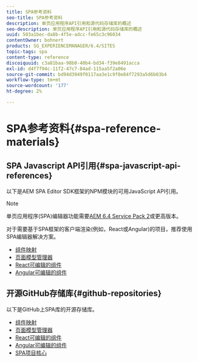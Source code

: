 ```yaml
---
title: SPA参考资料
seo-title: SPA参考资料
description: 单页应用程序API引用和源代码存储库的概述
seo-description: 单页应用程序API引用和源代码存储库的概述
uuid: 503a1bec-da8b-4f5e-adcc-fe65c3c96034
contentOwner: bohnert
products: SG_EXPERIENCEMANAGER/6.4/SITES
topic-tags: spa
content-type: reference
discoiquuid: c3a81baa-98b0-40b4-bd34-f39e8491acca
exl-id: d4f7f94c-11f2-47c7-84ad-115aa5f2a06e
source-git-commit: bd94d3949f0117aa3e1c9f0e84f7293a5d6b03b4
workflow-type: tm+mt
source-wordcount: '177'
ht-degree: 2%

---
```


# SPA参考资料{#spa-reference-materials}

## SPA Javascript API引用{#spa-javascript-api-references}

以下是AEM SPA Editor SDK框架的NPM模块的可用JavaScript API引用。

>[!NOTE]
>单页应用程序(SPA)编辑器功能需要[AEM 6.4 Service Pack 2](https://helpx.adobe.com/cn/experience-manager/6-4/release-notes/sp-release-notes.html)或更高版本。
>
>对于需要基于SPA框架的客户端渲染(例如，React或Angular)的项目，推荐使用SPA编辑器解决方案。

* [组件映射](https://www.npmjs.com/package/@adobe/aem-spa-component-mapping)
* [页面模型管理器](https://www.npmjs.com/package/@adobe/aem-spa-page-model-manager)
* [React可编辑的组件](https://www.npmjs.com/package/@adobe/aem-react-editable-components)
* [Angular可编辑的组件](https://www.npmjs.com/package/@adobe/aem-angular-editable-components)

## 开源GitHub存储库{#github-repositories}

以下是GitHub上SPA库的开源存储库。

* [组件映射](https://github.com/adobe/aem-spa-component-mapping)
* [页面模型管理器](https://github.com/adobe/aem-spa-page-model-manager)
* [React可编辑的组件](https://github.com/adobe/aem-react-editable-components)
* [Angular可编辑的组件](https://github.com/adobe/aem-angular-editable-components)
* [SPA项目核心](https://github.com/adobe/aem-spa-project-core)
